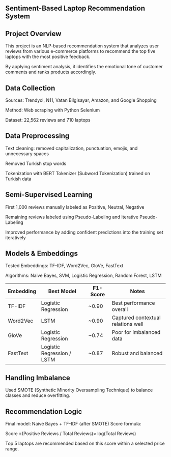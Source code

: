 ## Sentiment-Based Laptop Recommendation System
## Project Overview

This project is an NLP-based recommendation system that analyzes user reviews from various e-commerce platforms to recommend the top five laptops with the most positive feedback.

By applying sentiment analysis, it identifies the emotional tone of customer comments and ranks products accordingly.

## Data Collection

Sources: Trendyol, N11, Vatan Bilgisayar, Amazon, and Google Shopping

Method: Web scraping with Python Selenium

Dataset: 22,562 reviews and 710 laptops

## Data Preprocessing

Text cleaning: removed capitalization, punctuation, emojis, and unnecessary spaces

Removed Turkish stop words

Tokenization with BERT Tokenizer (Subword Tokenization) trained on Turkish data

## Semi-Supervised Learning

First 1,000 reviews manually labeled as Positive, Neutral, Negative

Remaining reviews labeled using Pseudo-Labeling and Iterative Pseudo-Labeling

Improved performance by adding confident predictions into the training set iteratively

## Models & Embeddings

Tested Embeddings: TF-IDF, Word2Vec, GloVe, FastText

Algorithms: Naive Bayes, SVM, Logistic Regression, Random Forest, LSTM

| Embedding | Best Model                 | F1-Score | Notes                              |
| --------- | -------------------------- | -------- | ---------------------------------- |
| TF-IDF    | Logistic Regression        | ~0.90    | Best performance overall           |
| Word2Vec  | LSTM                       | ~0.90    | Captured contextual relations well |
| GloVe     | Logistic Regression        | ~0.74    | Poor for imbalanced data           |
| FastText  | Logistic Regression / LSTM | ~0.87    | Robust and balanced                |


## Handling Imbalance

Used SMOTE (Synthetic Minority Oversampling Technique) to balance classes and reduce overfitting.

## Recommendation Logic

Final model: Naive Bayes + TF-IDF (after SMOTE)
Score formula:

Score =(Positive Reviews / Total Reviews)× log(Total Reviews)

Top 5 laptops are recommended based on this score within a selected price range.
